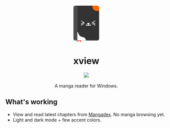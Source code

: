 <div>
	<p align="center">
		<img src="./assets/app_icon/xview_logo.png" width="80"/>
	</p>
	<h1 align="center">
	xview
	</h1>
	<p align="center">
		<a title="Made with Fluent Design" href="https://github.com/bdlukaa/fluent_ui">
			<img
				src="https://img.shields.io/badge/fluent-design-blue?style=flat-square&color=7A7574&labelColor=0078D7"
			/>
		</a>
	</p>
	<p align="center">
		A manga reader for Windows.
	</p>
</div>

## What's working
- View and read latest chapters from [Mangadex](https://mangadex.org/). No manga browsing yet.
- Light and dark mode + few accent colors.

